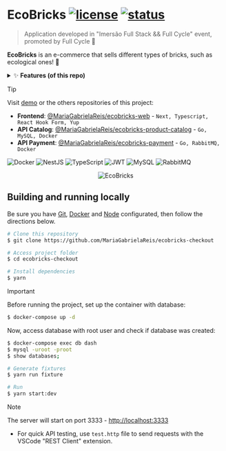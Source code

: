 # EcoBricks [![license](https://img.shields.io/badge/LICENCE-MIT-blue)]() [![status](https://img.shields.io/badge/STATUS-DONE-brightgreen)]()

> Application developed in "Imersão Full Stack && Full Cycle" event, promoted by Full Cycle 🚀

**EcoBricks** is an e-commerce that sells different types of bricks, such as ecological ones! 🧱

<details>
  <summary>✨ <b>Features (of this repo)</b> </summary>

- [x] Create order
- [x] List order
  - [x] All
  - [x] By ID
- [x] Authentication (generate token JWT)
- [x] Order creation event publishing in RabbitMQ

</details>

> [!TIP]
> Visit [demo]() or the others repositories of this project:
>
> - **Frontend**: [@MariaGabrielaReis/ecobricks-web](https://github.com/MariaGabrielaReis/ecobricks-web) - `Next, Typescript, React Hook Form, Yup`
> - **API Catalog**: [@MariaGabrielaReis/ecobricks-product-catalog](https://github.com/MariaGabrielaReis/ecobricks-product-catalog) - `Go, MySQL, Docker`
> - **API Payment**: [@MariaGabrielaReis/ecobricks-payment](https://github.com/MariaGabrielaReis/ecobricks-payment) - `Go, RabbitMQ, Docker`

![Docker](https://img.shields.io/badge/docker-%230db7ed.svg?style=for-the-badge&logo=docker&logoColor=white) ![NestJS](https://img.shields.io/badge/nestjs-%23E0234E.svg?style=for-the-badge&logo=nestjs&logoColor=white) ![TypeScript](https://img.shields.io/badge/typescript-%23007ACC.svg?style=for-the-badge&logo=typescript&logoColor=white) ![JWT](https://img.shields.io/badge/JWT-black?style=for-the-badge&logo=JSON%20web%20tokens) ![MySQL](https://img.shields.io/badge/mysql-%2300f.svg?style=for-the-badge&logo=mysql&logoColor=white) ![RabbitMQ](https://img.shields.io/badge/Rabbitmq-FF6600?style=for-the-badge&logo=rabbitmq&logoColor=white)

<div align="center">
  <img alt="EcoBricks" src="" />
</div>

## Building and running locally

Be sure you have [Git](https://git-scm.com/downloads), [Docker](https://www.docker.com/) and [Node](https://nodejs.org/en) configurated, then follow the directions below.

```bash
# Clone this repository
$ git clone https://github.com/MariaGabrielaReis/ecobricks-checkout

# Access project folder
$ cd ecobricks-checkout

# Install dependencies
$ yarn
```

> [!IMPORTANT]
> Before running the project, set up the container with database:
>
> ```bash
> $ docker-compose up -d
> ```
>
> Now, access database with root user and check if database was created:
>
> ```bash
> $ docker-compose exec db dash
> $ mysql -uroot -proot
> $ show databases;
> ```

```bash
# Generate fixtures
$ yarn run fixture

# Run
$ yarn start:dev
```

> [!NOTE]
> The server will start on port 3333 - <http://localhost:3333> <br>
>
> - For quick API testing, use `test.http` file to send requests with the VSCode "REST Client" extension.
